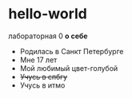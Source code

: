 # hello-world
лабораторная 0
**о себе**
- Родилась в Санкт Петербурге 
- Мне 17 лет
- Мой любимый цвет-голубой
- ~~Учусь в спбгу~~
- Учусь в итмо
